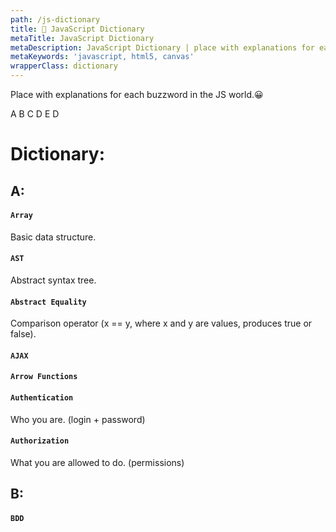 ```yaml
---
path: /js-dictionary
title: 📙 JavaScript Dictionary
metaTitle: JavaScript Dictionary
metaDescription: JavaScript Dictionary | place with explanations for each buzzword in the JS world
metaKeywords: 'javascript, html5, canvas'
wrapperClass: dictionary
---
```


Place with explanations for each buzzword in the JS world.😀

A B C D E D

# Dictionary:
## A:

#### ```Array```

Basic data structure.

#### ```AST```
Abstract syntax tree.

#### ```Abstract Equality```
Comparison operator (x == y, where x and y are values, produces true or false).

#### ```AJAX```

#### ```Arrow Functions```

#### ```Authentication```
Who you are. (login + password)

#### ```Authorization```
What you are allowed to do. (permissions)

## B:

#### ```BDD```

